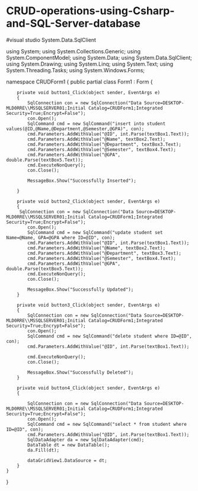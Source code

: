 # CRUD-operations-using-Csharp-and-SQL-Server-database
#visual studio
System.Data.SqlClient

using System;
using System.Collections.Generic;
using System.ComponentModel;
using System.Data;
using System.Data.SqlClient;
using System.Drawing;
using System.Linq;
using System.Text;
using System.Threading.Tasks;
using System.Windows.Forms;

namespace CRUDForm1
{
    public partial class Form1 : Form
    {
      
        private void button1_Click(object sender, EventArgs e)
        {
            SqlConnection con = new SqlConnection("Data Source=DESKTOP-MLD0RRE\\MSSQLSERVER01;Initial Catalog=CRUDForm1;Integrated Security=True;Encrypt=False");
            con.Open();
            SqlCommand cmd = new SqlCommand("insert into student values(@ID,@Name,@Department,@Semester,@GPA)", con);
            cmd.Parameters.AddWithValue("@ID", int.Parse(textBox1.Text));
            cmd.Parameters.AddWithValue("@Name", textBox2.Text);
            cmd.Parameters.AddWithValue("@Department", textBox3.Text);
            cmd.Parameters.AddWithValue("@Semester", textBox4.Text);
            cmd.Parameters.AddWithValue("@GPA", double.Parse(textBox5.Text));
            cmd.ExecuteNonQuery();
            con.Close();

            MessageBox.Show("Successfully Inserted");

        }

        private void button2_Click(object sender, EventArgs e)
        {
         SqlConnection con = new SqlConnection("Data Source=DESKTOP-MLD0RRE\\MSSQLSERVER01;Initial Catalog=CRUDForm1;Integrated Security=True;Encrypt=False");
            con.Open();
            SqlCommand cmd = new SqlCommand("update student set Name=@Name, GPA=@GPA where ID=@ID", con);
            cmd.Parameters.AddWithValue("@ID", int.Parse(textBox1.Text));
            cmd.Parameters.AddWithValue("@Name", textBox2.Text);
            cmd.Parameters.AddWithValue("@Department", textBox3.Text);
            cmd.Parameters.AddWithValue("@Semester", textBox4.Text);
            cmd.Parameters.AddWithValue("@GPA", double.Parse(textBox5.Text));
            cmd.ExecuteNonQuery();
            con.Close();

            MessageBox.Show("Successfully Updated");
        }

        private void button3_Click(object sender, EventArgs e)
        {
            SqlConnection con = new SqlConnection("Data Source=DESKTOP-MLD0RRE\\MSSQLSERVER01;Initial Catalog=CRUDForm1;Integrated Security=True;Encrypt=False");
            con.Open();
            SqlCommand cmd = new SqlCommand("delete student where ID=@ID", con);
            cmd.Parameters.AddWithValue("@ID", int.Parse(textBox1.Text));
            
            cmd.ExecuteNonQuery();
            con.Close();

            MessageBox.Show("Successfully Deleted"); 
        }

        private void button4_Click(object sender, EventArgs e)
        {

            SqlConnection con = new SqlConnection("Data Source=DESKTOP-MLD0RRE\\MSSQLSERVER01;Initial Catalog=CRUDForm1;Integrated Security=True;Encrypt=False");
            con.Open();
            SqlCommand cmd = new SqlCommand("select * from student where ID=@ID", con);
            cmd.Parameters.AddWithValue("@ID", int.Parse(textBox1.Text));
            SqlDataAdapter da = new SqlDataAdapter(cmd);
            DataTable dt = new DataTable(); 
            da.Fill(dt);

            dataGridView1.DataSource = dt;
        }
    }
}

